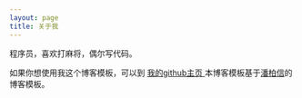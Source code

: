 ```yaml
---
layout: page
title: 关于我 
---
```




程序员，喜欢打麻将，偶尔写代码。

如果你想使用我这个博客模板，可以到 
<a href="http://github.com/shaohuacheng"> 我的github主页 </a>
本博客模板基于<a href="http://baixin.io">潘柏信</a>的博客模板。

<p>


